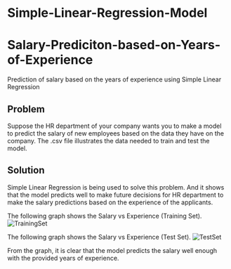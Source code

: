 # Simple-Linear-Regression-Model

# Salary-Prediciton-based-on-Years-of-Experience
Prediction of salary based on the years of experience using Simple Linear Regression

## Problem
Suppose the HR department of your company wants you to make a model to predict the salary of new employees based on the data they have on the company. The .csv file illustrates the data needed to train and test the model.

## Solution
Simple Linear Regression is being used to solve this problem. And it shows that the model predicts well to make future decisions for HR department to make the salary predictions based on the experience of the applicants.

The following graph shows the Salary vs Experience (Training Set).
![TrainingSet](https://github.com/Akira6713/Simple-Linear-Regression/assets/66973202/8a09c353-37ee-4342-badc-131fc9cb793b)

The following graph shows the Salary vs Experience (Test Set).
![TestSet](https://github.com/Akira6713/Simple-Linear-Regression/assets/66973202/8854c1df-a6b9-4303-8db9-f34bb5f4954e)

From the graph, it is clear that the model predicts the salary well enough with the provided years of experience.
